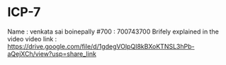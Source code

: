 # ICP-7
Name : venkata sai boinepally 
#700 : 700743700
Brifely explained in the video 
video link : https://drive.google.com/file/d/1gdegVOlpQI8kBXoKTNSL3hPb-aQejXCh/view?usp=share_link
